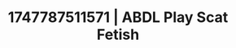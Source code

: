 ---
categories:
- Soft lighting seduction
- Lip gloss fantasy
- Eye contact kink
- Candlelit scenes
- Erotic escapism
image: /assets/images/1747787511571.jpg
layout: post
seo:
  description: Featured content with high-quality ABDL Play, Scat Fetish. HD images
    available.
  keywords: ABDL Play, Scat Fetish
  og_image: /assets/images/1747787511571.jpg
  schema_type: VisualArtwork
tags:
- ABDL Play
- '#1747787511571'
- Scat Fetish
title: 1747787511571 | ABDL Play Scat Fetish
---